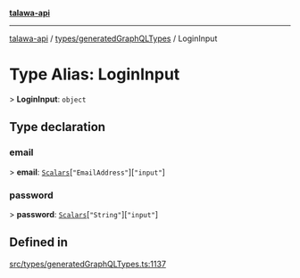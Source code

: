 [**talawa-api**](../../../README.md)

***

[talawa-api](../../../modules.md) / [types/generatedGraphQLTypes](../README.md) / LoginInput

# Type Alias: LoginInput

\> **LoginInput**: `object`

## Type declaration

### email

\> **email**: [`Scalars`](Scalars.md)\[`"EmailAddress"`\]\[`"input"`\]

### password

\> **password**: [`Scalars`](Scalars.md)\[`"String"`\]\[`"input"`\]

## Defined in

[src/types/generatedGraphQLTypes.ts:1137](https://github.com/PalisadoesFoundation/talawa-api/blob/6bd0fecc1032af2aa70d925c85724d9fec2350f9/src/types/generatedGraphQLTypes.ts#L1137)
